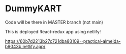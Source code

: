 # DummyKART

Code will be there in MASTER branch (not main)


This is deployed React-redux app using netlify!

https://60b7d2213b27c721dba83109--practical-almeida-b9043b.netlify.app/
